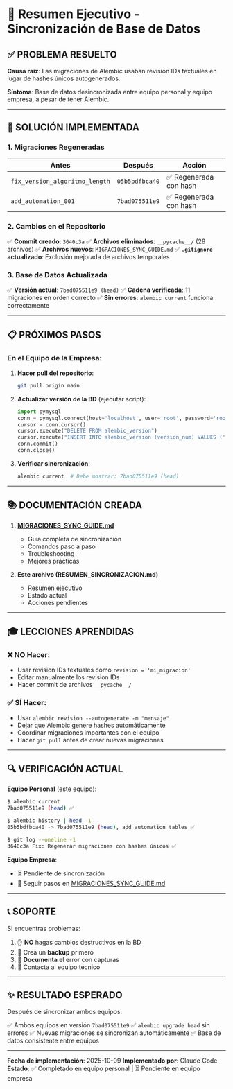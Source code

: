 # 🎯 Resumen Ejecutivo - Sincronización de Base de Datos

## ✅ PROBLEMA RESUELTO

**Causa raíz**: Las migraciones de Alembic usaban revision IDs textuales en lugar de hashes únicos autogenerados.

**Síntoma**: Base de datos desincronizada entre equipo personal y equipo empresa, a pesar de tener Alembic.

---

## 🔧 SOLUCIÓN IMPLEMENTADA

### 1. Migraciones Regeneradas

| Antes | Después | Acción |
|-------|---------|--------|
| `fix_version_algoritmo_length` | `05b5bdfbca40` | ✅ Regenerada con hash |
| `add_automation_001` | `7bad075511e9` | ✅ Regenerada con hash |

### 2. Cambios en el Repositorio

✅ **Commit creado**: `3640c3a`
✅ **Archivos eliminados**: `__pycache__/` (28 archivos)
✅ **Archivos nuevos**: `MIGRACIONES_SYNC_GUIDE.md`
✅ **`.gitignore` actualizado**: Exclusión mejorada de archivos temporales

### 3. Base de Datos Actualizada

✅ **Versión actual**: `7bad075511e9 (head)`
✅ **Cadena verificada**: 11 migraciones en orden correcto
✅ **Sin errores**: `alembic current` funciona correctamente

---

## 📋 PRÓXIMOS PASOS

### En el Equipo de la Empresa:

1. **Hacer pull del repositorio**:
   ```bash
   git pull origin main
   ```

2. **Actualizar versión de la BD** (ejecutar script):
   ```python
   import pymysql
   conn = pymysql.connect(host='localhost', user='root', password='root', database='bd_afe')
   cursor = conn.cursor()
   cursor.execute("DELETE FROM alembic_version")
   cursor.execute("INSERT INTO alembic_version (version_num) VALUES ('7bad075511e9')")
   conn.commit()
   conn.close()
   ```

3. **Verificar sincronización**:
   ```bash
   alembic current  # Debe mostrar: 7bad075511e9 (head)
   ```

---

## 📚 DOCUMENTACIÓN CREADA

1. **[MIGRACIONES_SYNC_GUIDE.md](./MIGRACIONES_SYNC_GUIDE.md)**
   - Guía completa de sincronización
   - Comandos paso a paso
   - Troubleshooting
   - Mejores prácticas

2. **Este archivo (RESUMEN_SINCRONIZACION.md)**
   - Resumen ejecutivo
   - Estado actual
   - Acciones pendientes

---

## 🎓 LECCIONES APRENDIDAS

### ❌ NO Hacer:
- Usar revision IDs textuales como `revision = 'mi_migracion'`
- Editar manualmente los revision IDs
- Hacer commit de archivos `__pycache__/`

### ✅ SÍ Hacer:
- Usar `alembic revision --autogenerate -m "mensaje"`
- Dejar que Alembic genere hashes automáticamente
- Coordinar migraciones importantes con el equipo
- Hacer `git pull` antes de crear nuevas migraciones

---

## 🔍 VERIFICACIÓN ACTUAL

**Equipo Personal** (este equipo):
```bash
$ alembic current
7bad075511e9 (head) ✅

$ alembic history | head -1
05b5bdfbca40 -> 7bad075511e9 (head), add automation tables ✅

$ git log --oneline -1
3640c3a Fix: Regenerar migraciones con hashes únicos ✅
```

**Equipo Empresa**:
- ⏳ Pendiente de sincronización
- 📖 Seguir pasos en [MIGRACIONES_SYNC_GUIDE.md](./MIGRACIONES_SYNC_GUIDE.md)

---

## 📞 SOPORTE

Si encuentras problemas:
1. ✋ **NO** hagas cambios destructivos en la BD
2. 💾 Crea un **backup** primero
3. 📸 **Documenta** el error con capturas
4. 📧 Contacta al equipo técnico

---

## ✨ RESULTADO ESPERADO

Después de sincronizar ambos equipos:

✅ Ambos equipos en versión `7bad075511e9`
✅ `alembic upgrade head` sin errores
✅ Nuevas migraciones se sincronizan automáticamente
✅ Base de datos consistente entre equipos

---

**Fecha de implementación**: 2025-10-09
**Implementado por**: Claude Code
**Estado**: ✅ Completado en equipo personal | ⏳ Pendiente en equipo empresa
